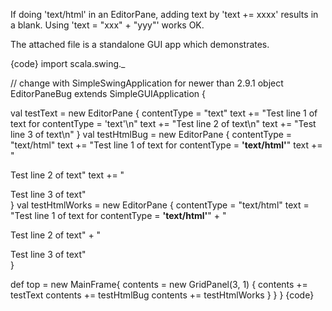 If doing 'text/html' in an EditorPane, adding text by 'text += xxxx' results in a blank.  Using 'text = "xxx" + "yyy"' works OK.

The attached file is a standalone GUI app which demonstrates.

{code}
import scala.swing._

// change with SimpleSwingApplication for newer than 2.9.1
object EditorPaneBug extends SimpleGUIApplication {
  
  val testText = new EditorPane {
    contentType = "text"
    text += "Test line 1 of text for contentType = 'text'\n"
    text += "Test line 2 of text\n"
    text += "Test line 3 of text\n"
  }
  val testHtmlBug = new EditorPane {
    contentType = "text/html"
    text += "Test line 1 of text for contentType = <b>'text/html'</b>"
    text += "<p>Test line 2 of text"
    text += "<p>Test line 3 of text"    
  }
  val testHtmlWorks = new EditorPane {
    contentType = "text/html"
    text = "Test line 1 of text for contentType = <b>'text/html'</b>" + 
            "<p>Test line 2 of text" +
            "<p>Test line 3 of text"    
  }

  def top = new MainFrame{
    contents = new GridPanel(3, 1) {
      contents += testText
      contents += testHtmlBug
      contents += testHtmlWorks
    }
  }
}
{code}
